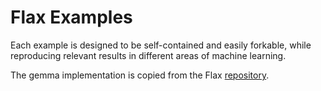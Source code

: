 
# Flax Examples

Each example is designed to be self-contained and easily forkable, while reproducing relevant results in different areas of machine learning.

The gemma implementation is copied from the Flax [repository](https://github.com/google/flax/tree/main/examples/gemma). 

